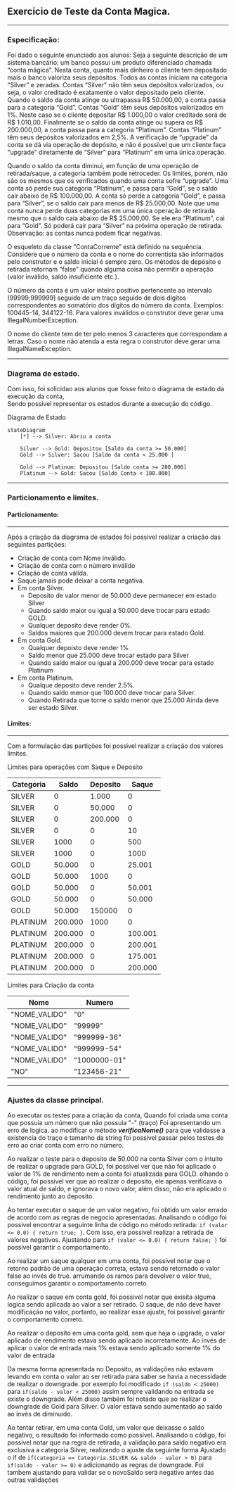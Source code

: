 ## Exercicio de Teste da Conta Magica.

---

### Especificação:

Foi dado o seguinte enunciado aos alunos:
Seja a seguinte descrição de um sistema bancário: um banco possui um produto diferenciado chamada “conta mágica”. Nesta
conta, quanto mais dinheiro o cliente tem depositado mais o banco valoriza seus depósitos. Todos as contas iniciam na
categoria “Silver” e zeradas. Contas “Silver” não têm seus depósitos valorizados, ou seja, o valor creditado é
exatamente o valor depositado pelo cliente. Quando o saldo da conta atinge ou ultrapassa R$ 50.000,00, a conta passa
para a categoria “Gold”. Contas “Gold” têm seus depósitos valorizados em 1%. Neste caso se o cliente depositar R$
1.000,00 o valor creditado será de R$ 1.010,00. Finalmente se o saldo da conta atinge ou supera os R$ 200.000,00, a
conta passa para a categoria “Platinum”. Contas “Platinum” têm seus depósitos valorizados em 2,5%. A verificação de
“upgrade” da conta se dá via operação de depósito, e não é possível que um cliente faça “upgrade” diretamente de
“Silver” para “Platinum” em uma única operação.

Quando o saldo da conta diminui, em função de uma operação de retirada/saque, a categoria também pode retroceder. Os
limites, porém, não são os mesmos que os verificados quando uma conta sofre “upgrade”. Uma conta só perde sua categoria
“Platinum”, e passa para “Gold”, se o saldo cair abaixo de R$ 100.000,00. A conta só perde a categoria “Gold”, e passa
para “Silver”, se o saldo cair para menos de R$ 25.000,00. Note que uma conta nunca perde duas categorias em uma única
operação de retirada mesmo que o saldo caia abaixo de R$ 25.000,00. Se ele era “Platinum”, cai para “Gold”. Só poderá
cair para “Silver” na próxima operação de retirada. Observação: as contas nunca podem ficar negativas.

O esqueleto da classe “ContaCorrente” está definido na sequência. Considere que o número da conta e o nome do
correntista são informados pelo construtor e o saldo inicial é sempre zero. Os métodos de depósito e retirada retornam
“false” quando alguma coisa não permitir a operação (valor inválido, saldo insuficiente etc.).

O número da conta é um valor inteiro positivo pertencente ao intervalo (99999;999999] seguido de um traço seguido de
dois dígitos correspondentes ao somatório dos dígitos do número da conta. Exemplos: 100445-14, 344122-16. Para valores
inválidos o construtor deve gerar uma IllegalNumberException.

O nome do cliente tem de ter pelo menos 3 caracteres que correspondam a letras. Caso o nome não atenda a esta regra o
construtor deve gerar uma IllegalNameException.

---

### Diagrama de estado.

Com isso, foi solicidao aos alunos que fosse feito o diagrama de estado da execução da conta,\
Sendo possivel representar os estados durante a execução do código.

Diagrama de Estado

```mermaid
stateDiagram
    [*] --> Silver: Abriu a conta

    Silver --> Gold: Depositou [Saldo da conta >= 50.000]
    Gold --> Silver: Sacou [Saldo da conta < 25.000 ]

    Gold --> Platinum: Depositou [Saldo conta >= 200.000]
    Platinum --> Gold: Sacou [Saldo Conta < 100.000]
```

---

### Particionamento e limites.

#### Particionamento:

---

Após a criação da diagrama de estados foi possivel realizar a criação das seguintes partições:

- Criação de conta com Nome inválido.
- Criação de conta com o número inválido
- Criação de conta válida.
- Saque jamais pode deixar a conta negativa.
- Em conta Silver.
    - Deposito de valor menor de 50.000 deve permanecer em estado Silver
    - Quando saldo maior ou igual a 50.000 deve trocar para estado GOLD.
    - Qualquer deposito deve render 0%.
    - Saldos maiores que 200.000 devem trocar para estado Gold.
- Em conta Gold.
    - Qualquer depoisto deve render 1%
    - Saldo menor que 25.000 deve trocar estado para Silver
    - Quando saldo maior ou igual a 200.000 deve trocar para estado Platinum
- Em conta Platinum.
    - Qualque deposito deve render 2.5%.
    - Quando saldo menor que 100.000 deve trocar para Silver.
    - Quando Retirada que torne o saldo menor que 25.000 Ainda deve ser estado Silver.

#### Limites:

---

Com a formulação das partições foi possivel realizar a criação dos valores limites.

Limites para operações com Saque e Deposito

| Categoria | Saldo   | Deposito | Saque   | 
|-----------|---------|----------|---------| 
| SILVER    | 0       | 1.000    | 0       |
| SILVER    | 0       | 50.000   | 0       |
| SILVER    | 0       | 200.000  | 0       |
| SILVER    | 0       | 0        | 10      |
| SILVER    | 1000    | 0        | 500     |
| SILVER    | 1000    | 0        | 1000    |
| GOLD      | 50.000  | 0        | 25.001  |
| GOLD      | 50.000  | 1000     | 0       |
| GOLD      | 50.000  | 0        | 50.001  |
| GOLD      | 50.000  | 0        | 50.000  |
| GOLD      | 50.000  | 150000   | 0       |
| PLATINUM  | 200.000 | 1000     | 0       |
| PLATINUM  | 200.000 | 0        | 100.001 |
| PLATINUM  | 200.000 | 0        | 200.001 |
| PLATINUM  | 200.000 | 0        | 175.001 |
| PLATINUM  | 200.000 | 0        | 200.000 |

Limites para Criação da conta

| Nome          | Numero       |
|---------------|--------------|
| "NOME_VALIDO" | "0"          |
| "NOME_VALIDO" | "99999"      |
| "NOME_VALIDO" | "999999-36"  |
| "NOME_VALIDO" | "999999-54"  |
| "NOME_VALIDO" | "1000000-01" |
| "NO"          | "123456-21"  |

---

### Ajustes da classe principal.

Ao executar os testes para a criação da conta,
Quando foi criada uma conta que possuia um número que não possuia "-" (traço)
Foi apresentando um erro de logica.
ao modificar o método ***verificaNome()*** para que validasse a existencia do traço
e tamanho da string foi possível passar pelos testes de erro ao criar conta com erro no número.

Ao realizar o teste para o deposito de 50.000 na conta Silver com o intuito de realizar
o upgrade para GOLD, foi possivel ver que não foi aplicado o valor de 1% de rendimento
nem a conta foi atualizada para GOLD.
olhando o código, foi possivel ver que ao realizar o deposito, ele apenas verificava o valor
atual de saldo, e ignorava o novo valor, além disso, não era aplicado o rendimento junto ao deposito.

Ao tentar executar o saque de um valor negativo, foi obtido um valor errado de acordo com as regras de negocio
apresentadas.
Analisando o código foi possivel encontrar a seguinte linha de código no método retirada:
`if (valor <= 0.0) { return true; }`. Com isso, era possivel realizar a retirada de valores negativos.
Ajustando para `if (valor <= 0.0) { return false; }` foi possivel garantir o comportamento.

Ao realizar um saque qualquer em uma conta, foi possivel notar que o retorno padrão de uma operação correta,
estava sendo retornado o valor false ao invés de true.
arrumando os ramos para devolver o valor true, conseguimos garantir o comportamento correto.

Ao realizar o saque em conta gold, foi possivel notar que exisita alguma logica sendo aplicada ao valor a ser retirado.
O saque, de não deve haver modificação no valor, portanto, ao realizar esse ajuste, 
foi possivel garantir o comportamento correto.

Ao realizar o deposito em uma conta gold, sem que haja o upgrade, o valor aplicado de rendimento
estava sendo aplicado incorretamente.
Ao invés de aplicar o valor de entrada mais 1% estava sendo aplicado somente 1% do valor de entrada

Da mesma forma apresentada no Deposito, as validações não estavam levando em conta o valor ao ser retirada para saber
se havia a necessidade de realizar o downgrade.
por exemplo foi modificado `if (saldo < 25000)` para `if(saldo - valor < 25000)`
assim sempre validando na entrada se existe o downgrade. 
Além disso também foi notado que ao realizar o downgrade de Gold para Silver.
O valor estava sendo aumentado ao saldo ao invés de diminuido.

Ao tentar retirar, em uma conta Gold, um valor que deixasse o saldo negativo, o resultado foi informado como possível.
Analisando o código, foi possivel notar que na regra de retirada, a validação para saldo negativo era exclusiva a
categoria Silver, realizando o ajuste da seguinte forma
Ajustado o if de `if(categoria == Categoria.SILVER && saldo - valor > 0)` para
`if(saldo - valor >= 0)` e adicionando as regras de downgrade.
Foi tambem ajustando para validar se o novoSaldo será negativo antes das outras validações